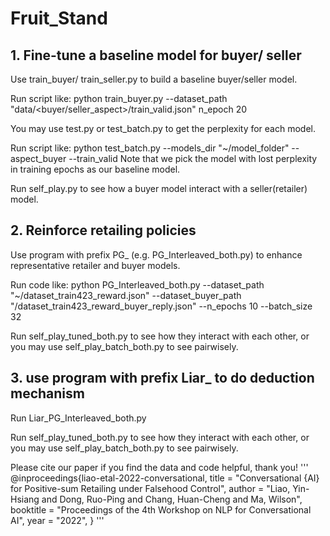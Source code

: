 # Fruit_Stand

## 1. Fine-tune a baseline model for buyer/ seller
Use train_buyer/ train_seller.py to build a baseline buyer/seller model.

Run script like: python train_buyer.py --dataset_path "data/<buyer/seller_aspect>/train_valid.json" n_epoch 20

You may use test.py or test_batch.py to get the perplexity for each model.

Run script like: python test_batch.py --models_dir "~/model_folder" --aspect_buyer --train_valid
Note that we pick the model with lost perplexity in training epochs as our baseline model.

Run self_play.py to see how a buyer model interact with a seller(retailer) model.


## 2. Reinforce retailing policies
Use program with prefix PG_ (e.g. PG_Interleaved_both.py) to enhance representative retailer and buyer models.

Run code like: python PG_Interleaved_both.py --dataset_path "~/dataset_train423_reward.json" --dataset_buyer_path "/dataset_train423_reward_buyer_reply.json" --n_epochs 10 --batch_size 32

Run self_play_tuned_both.py to see how they interact with each other, or you may use self_play_batch_both.py to see pairwisely.

## 3. use program with prefix Liar_ to do deduction mechanism

Run Liar_PG_Interleaved_both.py

Run self_play_tuned_both.py to see how they interact with each other, or you may use self_play_batch_both.py to see pairwisely.



Please cite our paper if you find the data and code helpful, thank you!
'''
@inproceedings{liao-etal-2022-conversational,
    title = "Conversational {AI} for Positive-sum Retailing under Falsehood Control",
    author = "Liao, Yin-Hsiang  and
      Dong, Ruo-Ping  and
      Chang, Huan-Cheng  and
      Ma, Wilson",
    booktitle = "Proceedings of the 4th Workshop on NLP for Conversational AI",
    year = "2022",
}
'''
